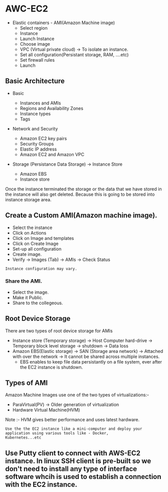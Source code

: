 # AWC-EC2

- Elastic containers - AMI(Amazon Machine image)
  - Select region
  - Instance
  - Launch Instance
  - Choose image
  - VPC (Virtual private cloud) -> To isolate an instance.
  - Set all configuration(Persistant storage, RAM, ....etc)
  - Set firewall rules
  - Launch

## Basic Architecture

- Basic

  - Instances and AMIs
  - Regions and Availability Zones
  - Instance types
  - Tags

- Network and Security

  - Amazon EC2 key pairs
  - Security Groups
  - Elastic IP address
  - Amazon EC2 and Amazon VPC

- Storage (Persistance Data Storage) -> Instance Store
  - Amazon EBS
  - Instance store

Once the instance terminated the storage or the data that we have stored in the instance will also get deleted. Because this is going to be stored into instance storage area.

## Create a Custom AMI(Amazon machine image).

- Select the instance
- Click on Actions
- Click on Image and templates
- Click on Create Image
- Set-up all configuration
- Create image.
- Verify -> Images (Tab) -> AMIs -> Check Status

<code>Instance configuration may vary.</code>

### Share the AMI.

- Select the image.
- Make it Public.
- Share to the collegeous.

## Root Device Storage

There are two types of root device storage for AMIs

- Instance store (Temporary storage) -> Host Computer hard-drive -> Temporary block level storage -> shutdown -> Data loss
- Amazon EBS(Elastic storage) -> SAN (Storage area network) -> Attached with over the network -> It cannot be shared across multiple instances.
  - EBS enables to keep file data persistantly on a file system, ever after the EC2 instance is shutdown.

## Types of AMI

Amazon Machine Images use one of the two types of virtualizations:-

- ParaVirtual(PV) -> Older generation of virtualization
- Hardware Virtual Machine(HVM)

Note :- HVM gives better performance and uses latest hardware.

<code>Use the the EC2 instance like a mini-computer and deploy your application using various tools like - Docker, Kubernetes...etc</code>

## Use Putty client to connect with AWS-EC2 instance. In linux SSH client is pre-built so we don't need to install any type of interface software whcih is used to establish a connection with the EC2 instance.
